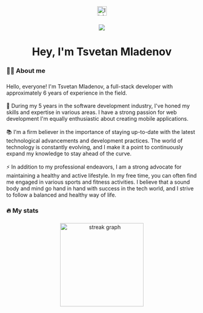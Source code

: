 <div align="center">
  <a href="https://www.linkedin.com/in/tsvetan-mladenov/" target="_blank">
    <img src="https://img.shields.io/static/v1?message=LinkedIn&logo=linkedin&label=&color=0077B5&logoColor=white&labelColor=&style=for-the-badge" height="25" alt="linkedin logo"  />
  </a>
</div>

###

<div align="center">
  <img src="https://visitor-badge.laobi.icu/badge?page_id=tsvetanml.tsvetanml&"  />
</div>

###

<h1 align="center">Hey, I'm Tsvetan Mladenov</h1>

###

<h3 align="left">👩‍💻  About me</h3>

###

<p align="left">Hello, everyone! I'm Tsvetan Mladenov, a full-stack developer with approximately 6 years of experience in the field.<br><br> 🔭 During my 5 years in the software development industry, I've honed my skills and expertise in various areas. I have a strong passion for web development I'm equally enthusiastic about creating mobile applications.<br><br> 📚 I'm a firm believer in the importance of staying up-to-date with the latest technological advancements and development practices. The world of technology is constantly evolving, and I make it a point to continuously expand my knowledge to stay ahead of the curve.<br><br> ⚡ In addition to my professional endeavors, I am a strong advocate for maintaining a healthy and active lifestyle. In my free time, you can often find me engaged in various sports and fitness activities. I believe that a sound body and mind go hand in hand with success in the tech world, and I strive to follow a balanced and healthy way of life.</p>

###


<h3 align="left">🔥   My stats</h3>

###

<div align="center">
  <img src="https://streak-stats.demolab.com?user=tsvetanml&locale=en&mode=daily&theme=dark&hide_border=false&border_radius=5&order=3" height="220" alt="streak graph"  />
</div>

###

